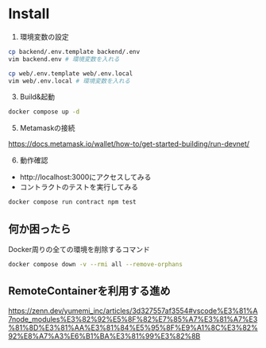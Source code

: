 # Install

1. 環境変数の設定

```zsh
cp backend/.env.template backend/.env
vim backend.env # 環境変数を入れる

cp web/.env.template web/.env.local
vim web/.env.local # 環境変数を入れる
```

3. Build&起動

```zsh
docker compose up -d
```

5. Metamaskの接続

https://docs.metamask.io/wallet/how-to/get-started-building/run-devnet/

6. 動作確認

- http://localhost:3000にアクセスしてみる
- コントラクトのテストを実行してみる
```zsh
docker compose run contract npm test
```

## 何か困ったら

Docker周りの全ての環境を削除するコマンド

```bash
docker compose down -v --rmi all --remove-orphans
```

## RemoteContainerを利用する進め
https://zenn.dev/yumemi_inc/articles/3d327557af3554#vscode%E3%81%A7node_modules%E3%82%92%E5%8F%82%E7%85%A7%E3%81%A7%E3%81%8D%E3%81%AA%E3%81%84%E5%95%8F%E9%A1%8C%E3%82%92%E8%A7%A3%E6%B1%BA%E3%81%99%E3%82%8B
